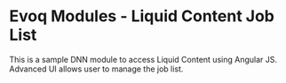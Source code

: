 # Evoq Modules - Liquid Content Job List

This is a sample DNN module to access Liquid Content using Angular JS. Advanced UI allows user to manage the job list.
